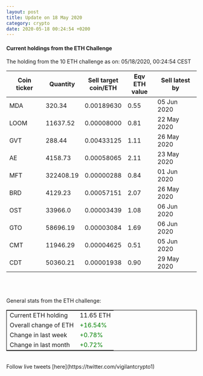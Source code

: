 ```yaml
---
layout: post
title: Update on 18 May 2020
category: crypto
date: 2020-05-18 00:24:54 +0200
---
```




#### Current holdings from the ETH Challenge

The holding from the 10 ETH challenge as on: 05/18/2020, 00:24:54 CEST

|Coin ticker|Quantity|Sell target<br>coin/ETH|Eqv ETH<br>value|Sell latest by|
|-----------|--------|-----------|-----------|--------------|
MDA|320.34|  0.00189630|0.55|05 Jun 2020|
LOOM|11637.52|  0.00008000|0.81|22 May 2020|
GVT|288.44|  0.00433125|1.11|26 May 2020|
AE|4158.73|  0.00058065|2.11|23 May 2020|
MFT|322408.19|  0.00000288|0.84|01 Jun 2020|
BRD|4129.23|  0.00057151|2.07|26 May 2020|
OST|33966.0|  0.00003439|1.08|06 Jun 2020|
GTO|58696.19|  0.00003084|1.69|06 Jun 2020|
CMT|11946.29|  0.00004625|0.51|05 Jun 2020|
CDT|50360.21|  0.00001938|0.90|29 May 2020|

<br>
<br>
<br>
General stats from the ETH challenge:

<table style="border:1px solid black;margin-left:auto;margin-right:auto;">
	<tbody>
	<tr>
		<td>Current ETH holding</td>
		<td>     11.65 ETH</td>
	</tr>
	<tr>
		<td>Overall change of ETH</td>
		<td><font color="green">+16.54%</font></td>
	</tr>
	<tr>
		<td>Change in last week</td>
		<td><font color="green">+0.78%</font></td>
	</tr>
	<tr>
		<td>Change in last month</td>
		<td><font color="green">+0.72%</font></td>
	</tr>
	</tbody>
</table>

<br>
Follow live tweets [here](https://twitter.com/vigilantcrypto1)
<br>
<br>